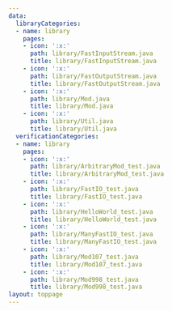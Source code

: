 ```yaml
---
data:
  libraryCategories:
  - name: library
    pages:
    - icon: ':x:'
      path: library/FastInputStream.java
      title: library/FastInputStream.java
    - icon: ':x:'
      path: library/FastOutputStream.java
      title: library/FastOutputStream.java
    - icon: ':x:'
      path: library/Mod.java
      title: library/Mod.java
    - icon: ':x:'
      path: library/Util.java
      title: library/Util.java
  verificationCategories:
  - name: library
    pages:
    - icon: ':x:'
      path: library/ArbitraryMod_test.java
      title: library/ArbitraryMod_test.java
    - icon: ':x:'
      path: library/FastIO_test.java
      title: library/FastIO_test.java
    - icon: ':x:'
      path: library/HelloWorld_test.java
      title: library/HelloWorld_test.java
    - icon: ':x:'
      path: library/ManyFastIO_test.java
      title: library/ManyFastIO_test.java
    - icon: ':x:'
      path: library/Mod107_test.java
      title: library/Mod107_test.java
    - icon: ':x:'
      path: library/Mod998_test.java
      title: library/Mod998_test.java
layout: toppage
---
```

